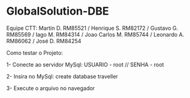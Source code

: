 # GlobalSolution-DBE


Equipe CTT:
Martin D. RM85521 / Henrique S. RM82172 / Gustavo G. RM85569 / Iago M. RM84314 / Joao Carlos M. RM85744 / Leonardo A. RM86062 / José D. RM84254

Como testar o Projeto:

1- Conecte ao servidor MySql: USUARIO - root // SENHA - root

2- Insira no MySql: create database traveller

3- Execute o arquivo no navegador
